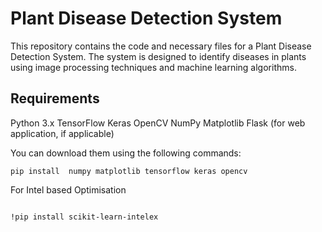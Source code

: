 # **Plant Disease Detection System**


This repository contains the code and necessary files for a Plant Disease Detection System. The system is designed to identify diseases in plants using image processing techniques and machine learning algorithms.

## **Requirements**

Python 3.x
TensorFlow
Keras
OpenCV
NumPy
Matplotlib
Flask (for web application, if applicable)


You can download them using the following commands:

```
pip install  numpy matplotlib tensorflow keras opencv 
```

For Intel based Optimisation 

```

!pip install scikit-learn-intelex
```

